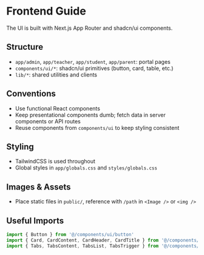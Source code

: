 # Frontend Guide

The UI is built with Next.js App Router and shadcn/ui components.

## Structure

- `app/admin`, `app/teacher`, `app/student`, `app/parent`: portal pages
- `components/ui/*`: shadcn/ui primitives (button, card, table, etc.)
- `lib/*`: shared utilities and clients

## Conventions

- Use functional React components
- Keep presentational components dumb; fetch data in server components or API routes
- Reuse components from `components/ui` to keep styling consistent

## Styling

- TailwindCSS is used throughout
- Global styles in `app/globals.css` and `styles/globals.css`

## Images & Assets

- Place static files in `public/`, reference with `/path` in `<Image />` or `<img />`

## Useful Imports

```ts
import { Button } from '@/components/ui/button'
import { Card, CardContent, CardHeader, CardTitle } from '@/components/ui/card'
import { Tabs, TabsContent, TabsList, TabsTrigger } from '@/components/ui/tabs'
```
